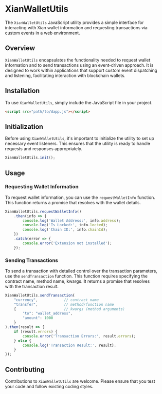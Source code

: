 # XianWalletUtils

The `XianWalletUtils` JavaScript utility provides a simple interface for interacting with Xian wallet information and requesting transactions via custom events in a web environment.

## Overview

`XianWalletUtils` encapsulates the functionality needed to request wallet information and to send transactions using an event-driven approach. It is designed to work within applications that support custom event dispatching and listening, facilitating interaction with blockchain wallets.

## Installation

To use `XianWalletUtils`, simply include the JavaScript file in your project.

```html
<script src="path/to/dapp.js"></script>
```

## Initialization

Before using `XianWalletUtils`, it's important to initialize the utility to set up necessary event listeners. This ensures that the utility is ready to handle requests and responses appropriately.

```javascript
XianWalletUtils.init();
```

## Usage

### Requesting Wallet Information

To request wallet information, you can use the `requestWalletInfo` function. This function returns a promise that resolves with the wallet details.

```javascript
XianWalletUtils.requestWalletInfo()
    .then(info => {
        console.log('Wallet Address:', info.address);
        console.log('Is Locked:', info.locked);
        console.log('Chain ID:', info.chainId);
    })
    .catch(error => {
        console.error('Extension not installed');
    });
```

### Sending Transactions

To send a transaction with detailed control over the transaction parameters, use the `sendTransaction` function. This function requires specifying the contract name, method name, kwargs. It returns a promise that resolves with the transaction result.

```javascript
XianWalletUtils.sendTransaction(
    "currency",            // contract name
    "transfer",            // method/function name
    {                      // kwargs (method arguments)
        "to": "wallet_address",
        "amount": 1000
    }
).then(result => {
    if (result.errors) {
        console.error('Transaction Errors:', result.errors);
    } else {
        console.log('Transaction Result:', result);
    }
});
```

## Contributing

Contributions to `XianWalletUtils` are welcome. Please ensure that you test your code and follow existing coding styles.
